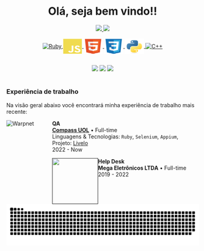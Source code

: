 <h1 align="center">Olá, seja bem vindo!!</h1>

<div align="center">
  <a href="https://github.com/gabrielvanz">
  <img height="160em" src="https://github-readme-stats.vercel.app/api?username=gabrielvanz&show_icons=true&theme=light&include_all_commits=true&count_private=true"/>
  <img height="160em" src="https://github-readme-stats.vercel.app/api/top-langs/?username=gabrielvanz&layout=compact&langs_count=7&theme=light"/>
</div>
  
<div align="center"><br>

  <img align="center" alt="Ruby" height="40" width="50" title="Ruby" src="https://cdn.jsdelivr.net/gh/devicons/devicon/icons/ruby/ruby-original.svg">
  <img align="center" alt="Js" height="40" width="50" title="JavaScript" src="https://raw.githubusercontent.com/devicons/devicon/master/icons/javascript/javascript-plain.svg">
  <img align="center" alt="HTML" height="40" width="50" title="HTML" src="https://raw.githubusercontent.com/devicons/devicon/master/icons/html5/html5-original.svg">
  <img align="center" alt="CSS" height="40" width="50" title="CSS" src="https://raw.githubusercontent.com/devicons/devicon/master/icons/css3/css3-original.svg">
  <img align="center" alt="Python" height="40" width="50" title="Python" src="https://raw.githubusercontent.com/devicons/devicon/master/icons/python/python-original.svg">
  <img align="center" alt="C++" height="40" width="50" title="C++" src="https://cdn.jsdelivr.net/gh/devicons/devicon/icons/cplusplus/cplusplus-plain.svg">
  
  
</div>
  
  ##
  
  <div align="center"> 
  <a href="https://instagram.com/gabriel.vanz7" target="_blank"><img src="https://img.shields.io/badge/-Instagram-%23E4405F?style=for-the-badge&logo=instagram&logoColor=white" target="_blank"></a>
  <a href = "mailto:gabrivanz@hotmail.com"><img src="https://img.shields.io/badge/-Gmail-%23333?style=for-the-badge&logo=gmail&logoColor=white" target="_blank"></a>
  <a href="https://www.linkedin.com/in/gabrielvanz" target="_blank"><img src="https://img.shields.io/badge/-LinkedIn-%230077B5?style=for-the-badge&logo=linkedin&logoColor=white" target="_blank"></a> 
  
</div>

  <br/>
  
 ### Experiência de trabalho
Na visão geral abaixo você encontrará minha experiência de trabalho mais recente:

[<img align="left" height="120px" width="120px" alt="Warpnet" src="https://compass.uol/etc.clientlibs/compass/clientlibs/clientlib-react/resources/static/media/logo.d35fe3b1.svg"/>](https://www.compass.uol/)

**QA** \
[**Compass UOL**](https://www.compass.uol/) • Full-time \
Linguagens & Tecnologias: `Ruby`, `Selenium`, `Appium`,\
Projeto: [Livelo](https://www.livelo.com.br/)\
2022 - Now

  
[<img align="left" height="120px" width="120px" src="https://scontent.fpoa2-1.fna.fbcdn.net/v/t39.30808-1/302085084_479610207507940_9039634684363626777_n.jpg?stp=cp0_dst-jpg_e15_q65_s120x120&_nc_cat=109&ccb=1-7&_nc_sid=dbb9e7&_nc_ohc=1jYbbAtHnpQAX9nJ5yS&_nc_ht=scontent.fpoa2-1.fna&oh=00_AfAsxjLlPl6cFI-LV3406PbeXZLoy4lZkkVfQ3fWlp3BUw&oe=6432507B"/>]()

**Help Desk** \
**Mega Eletrônicos LTDA** • Full-time \
2019 - 2022

<br><br>
  
<div align="center">
  
  ![Snake animation](https://github.com/gabrielvanz/gabrielvanz/blob/output/github-contribution-grid-snake.svg)
  
</div>

